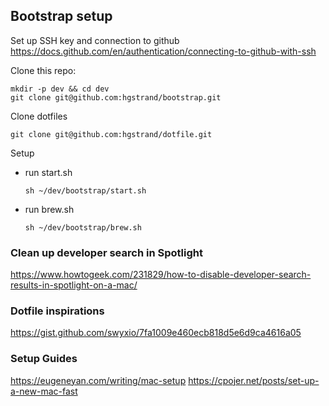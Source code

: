 
## Bootstrap setup

Set up SSH key and connection to github
https://docs.github.com/en/authentication/connecting-to-github-with-ssh

Clone this repo:
```
mkdir -p dev && cd dev
git clone git@github.com:hgstrand/bootstrap.git
```
Clone dotfiles
```
git clone git@github.com:hgstrand/dotfile.git
```

Setup 
- run start.sh
    ```
    sh ~/dev/bootstrap/start.sh
    ```
- run brew.sh
    ```
    sh ~/dev/bootstrap/brew.sh
    ```



### Clean up developer search in Spotlight
https://www.howtogeek.com/231829/how-to-disable-developer-search-results-in-spotlight-on-a-mac/

### Dotfile inspirations
https://gist.github.com/swyxio/7fa1009e460ecb818d5e6d9ca4616a05


### Setup Guides
https://eugeneyan.com/writing/mac-setup
https://cpojer.net/posts/set-up-a-new-mac-fast

